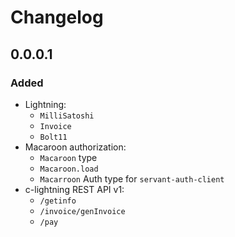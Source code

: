 <!--
SPDX-FileCopyrightText: 2020 Serokell <https://serokell.io/>

SPDX-License-Identifier: MPL-2.0
-->

# Changelog

## 0.0.0.1

### Added

- Lightning:
  - `MilliSatoshi`
  - `Invoice`
  - `Bolt11`
- Macaroon authorization:
  - `Macaroon` type
  - `Macaroon.load`
  - `Macarroon` Auth type for `servant-auth-client`
- c-lightning REST API v1:
  - `/getinfo`
  - `/invoice/genInvoice`
  - `/pay`
